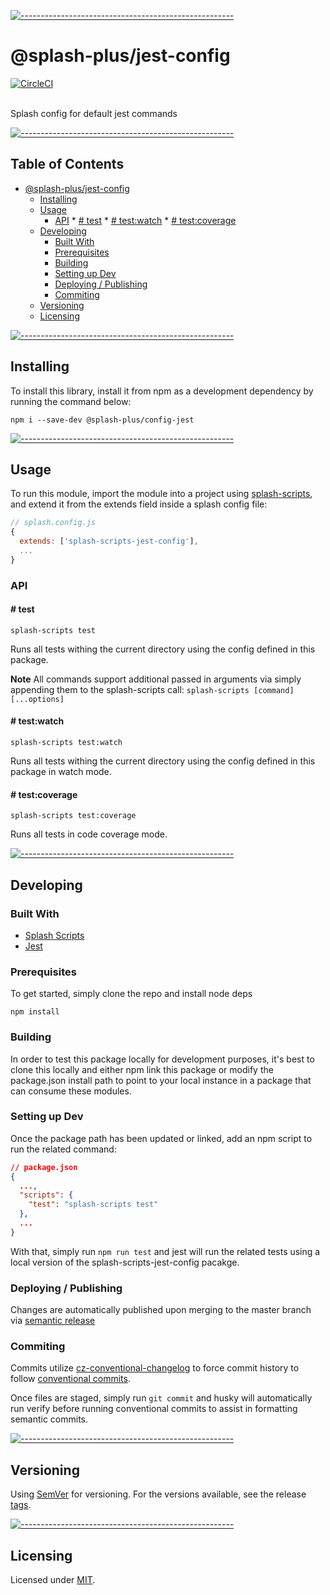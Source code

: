 
[![-----------------------------------------------------](https://raw.githubusercontent.com/andreasbm/readme/master/assets/lines/water.png)](#-pkgname-)

# @splash-plus/jest-config
[![CircleCI](https://circleci.com/gh/bmpieretti/splash-scripts-jest-config.svg?style=svg)](https://circleci.com/gh/bmpieretti/splash-scripts-jest-config)

<br />
Splash config for default jest commands

[![-----------------------------------------------------](https://raw.githubusercontent.com/andreasbm/readme/master/assets/lines/water.png)](#table-of-contents)

## Table of Contents

* [@splash-plus/jest-config](#splash-plusjest-config)
	* [Installing](#installing)
	* [Usage](#usage)
		* [API](#api)
				* [# test](#-test)
				* [# test:watch](#-testwatch)
				* [# test:coverage](#-testcoverage)
	* [Developing](#developing)
		* [Built With](#built-with)
		* [Prerequisites](#prerequisites)
		* [Building](#building)
		* [Setting up Dev](#setting-up-dev)
		* [Deploying / Publishing](#deploying--publishing)
		* [Commiting](#commiting)
	* [Versioning](#versioning)
	* [Licensing](#licensing)

[![-----------------------------------------------------](https://raw.githubusercontent.com/andreasbm/readme/master/assets/lines/water.png)](#installing)

## Installing

To install this library, install it from npm as a development dependency by running the command below:

```shell
npm i --save-dev @splash-plus/config-jest
```


[![-----------------------------------------------------](https://raw.githubusercontent.com/andreasbm/readme/master/assets/lines/water.png)](#usage)

## Usage

To run this module, import the module into a project using [splash-scripts](https://github.com/bmpieretti/splash-scripts), and extend it from the extends field inside a splash config file:

``` js
// splash.config.js
{
  extends: ['splash-scripts-jest-config'],
  ...
}
```

### API

#### # test
```
splash-scripts test
```

Runs all tests withing the current directory using the config defined in this package.

**Note** All commands support additional passed in arguments via simply appending them to the splash-scripts call: `splash-scripts [command] [...options]`

#### # test:watch
```
splash-scripts test:watch
```

Runs all tests withing the current directory using the config defined in this package in watch mode.

#### # test:coverage
```
splash-scripts test:coverage
```

Runs all tests in code coverage mode.



[![-----------------------------------------------------](https://raw.githubusercontent.com/andreasbm/readme/master/assets/lines/water.png)](#developing)

## Developing

### Built With

- [Splash Scripts](https://github.com/bmpieretti/splash-scripts)
- [Jest](https://jestjs.io/)

### Prerequisites

To get started, simply clone the repo and install node deps
```shell
npm install
```

### Building

In order to test this package locally for development purposes, it's best to clone this locally and either npm link this package or modify the package.json install path to point to your local instance in a package that can consume these modules.

### Setting up Dev

Once the package path has been updated or linked, add an npm script to run the related command:

```json
// package.json
{
  ...,
  "scripts": {
    "test": "splash-scripts test"
  },
  ...
}
```

With that, simply run `npm run test` and jest will run the related tests using a local version of the splash-scripts-jest-config pacakge.

### Deploying / Publishing

Changes are automatically published upon merging to the master branch via [semantic release](https://github.com/semantic-release/semantic-release)

### Commiting

Commits utilize [cz-conventional-changelog](https://github.com/commitizen/cz-conventional-changelog) to force commit history to follow [conventional commits](https://www.conventionalcommits.org/en/v1.0.0/).

Once files are staged, simply run `git commit` and husky will automatically run verify before running conventional commits to assist in formatting semantic commits.


[![-----------------------------------------------------](https://raw.githubusercontent.com/andreasbm/readme/master/assets/lines/water.png)](#versioning)

## Versioning

Using [SemVer](http://semver.org/) for versioning. For the versions available, see the release [tags](https://github.com/bmpieretti/splash-scripts-jest-config/tags).


[![-----------------------------------------------------](https://raw.githubusercontent.com/andreasbm/readme/master/assets/lines/water.png)](#licensing)

## Licensing

Licensed under [MIT](https://opensource.org/licenses/MIT).

